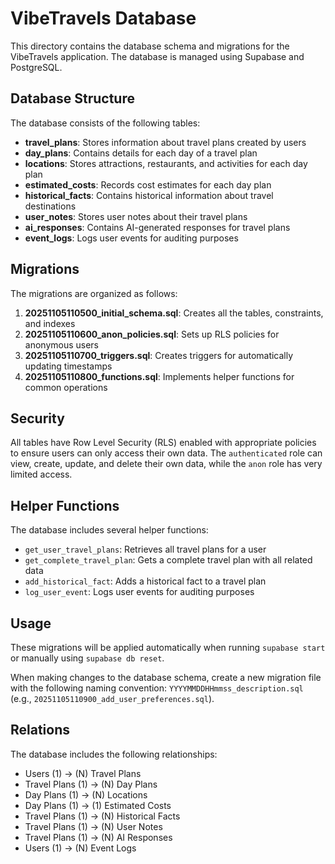 # VibeTravels Database

This directory contains the database schema and migrations for the VibeTravels application. The database is managed using Supabase and PostgreSQL.

## Database Structure

The database consists of the following tables:

- **travel_plans**: Stores information about travel plans created by users
- **day_plans**: Contains details for each day of a travel plan
- **locations**: Stores attractions, restaurants, and activities for each day plan
- **estimated_costs**: Records cost estimates for each day plan
- **historical_facts**: Contains historical information about travel destinations
- **user_notes**: Stores user notes about their travel plans
- **ai_responses**: Contains AI-generated responses for travel plans
- **event_logs**: Logs user events for auditing purposes

## Migrations

The migrations are organized as follows:

1. **20251105110500_initial_schema.sql**: Creates all the tables, constraints, and indexes
2. **20251105110600_anon_policies.sql**: Sets up RLS policies for anonymous users
3. **20251105110700_triggers.sql**: Creates triggers for automatically updating timestamps
4. **20251105110800_functions.sql**: Implements helper functions for common operations

## Security

All tables have Row Level Security (RLS) enabled with appropriate policies to ensure users can only access their own data. The `authenticated` role can view, create, update, and delete their own data, while the `anon` role has very limited access.

## Helper Functions

The database includes several helper functions:

- `get_user_travel_plans`: Retrieves all travel plans for a user
- `get_complete_travel_plan`: Gets a complete travel plan with all related data
- `add_historical_fact`: Adds a historical fact to a travel plan
- `log_user_event`: Logs user events for auditing purposes

## Usage

These migrations will be applied automatically when running `supabase start` or manually using `supabase db reset`. 

When making changes to the database schema, create a new migration file with the following naming convention:
`YYYYMMDDHHmmss_description.sql` (e.g., `20251105110900_add_user_preferences.sql`).

## Relations

The database includes the following relationships:

- Users (1) → (N) Travel Plans
- Travel Plans (1) → (N) Day Plans
- Day Plans (1) → (N) Locations
- Day Plans (1) → (1) Estimated Costs
- Travel Plans (1) → (N) Historical Facts
- Travel Plans (1) → (N) User Notes
- Travel Plans (1) → (N) AI Responses
- Users (1) → (N) Event Logs 